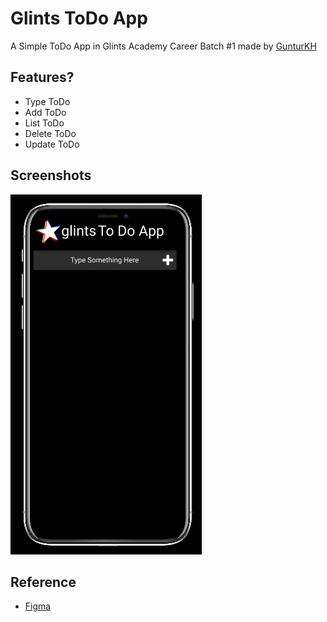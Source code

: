 # Glints ToDo App

A Simple ToDo App in Glints Academy Career Batch #1 made by [GunturKH](https://github.com/gunturkh)

## Features?

- Type ToDo
- Add ToDo
- List ToDo
- Delete ToDo
- Update ToDo

## Screenshots

![Glints ToDo App](glintstodo.png)

## Reference

-   [Figma](figma.com)
